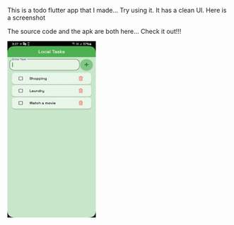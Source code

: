 This is a todo flutter app that I made... Try using it. It has a clean UI. Here is a screenshot

The source code and the apk are both here... Check it out!!!

<img src="assets/screenshot.jpg" alt="App Screenshot" width="200" height="400" />

